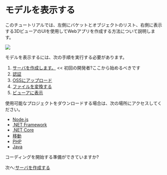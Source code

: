 # モデルを表示する

このチュートリアルでは、左側にバケットとオブジェクトのリスト、右側に表示する3DビューアのUIを使用してWebアプリを作成する方法について説明します。

![](_media/tutorials/run_sample_viewmodels.gif)

モデルを表示するには、次の手順を実行する必要があります。

1. [サーバを作成します。](/ja_jp/environment/setup/2legged) << 初回の開発者?ここから始めるべきです
2. [認証](/ja_jp/oauth/2legged/)
3. [OSSにアップロード](/ja_jp/datamanagement/oss/)
4. [ファイルを変換する](/ja_jp/modelderivative/translate/)
5. [ビューアに表示](/ja_jp/viewer/2legged/)


使用可能なプロジェクトをダウンロードする場合は、次の場所にアクセスしてください。

- [Node.js](https://github.com/Autodesk-Forge/learn.forge.viewmodels/tree/nodejs)
- [.NET Framework](https://github.com/Autodesk-Forge/learn.forge.viewmodels/tree/net)
- [.NET Core](https://github.com/Autodesk-Forge/learn.forge.viewmodels/tree/netcore)
- [移動](https://github.com/Autodesk-Forge/learn.forge.viewmodels/tree/go)
- [PHP](https://github.com/Autodesk-Forge/learn.forge.viewmodels/tree/php)
- [Java](https://github.com/Autodesk-Forge/learn.forge.viewmodels/tree/java)

コーディングを開始する準備ができていますか?

次へ:[サーバを作成する](/ja_jp/environment/setup/2legged)
